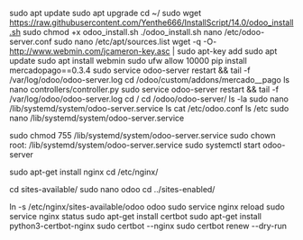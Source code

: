 sudo apt update
sudo apt upgrade
cd ~/
sudo wget https://raw.githubusercontent.com/Yenthe666/InstallScript/14.0/odoo_install.sh
sudo chmod +x odoo_install.sh
./odoo_install.sh
nano /etc/odoo-server.conf
sudo nano /etc/apt/sources.list
wget -q -O- http://www.webmin.com/jcameron-key.asc | sudo apt-key add
sudo apt update
sudo apt install webmin
sudo ufw allow 10000
pip install mercadopago==0.3.4
sudo service odoo-server restart && tail -f /var/log/odoo/odoo-server.log
cd /odoo/custom/addons/mercado__pago
ls
nano controllers/controller.py
sudo service odoo-server restart && tail -f /var/log/odoo/odoo-server.log
cd /
cd /odoo/odoo-server/
ls -la
sudo nano /lib/systemd/system/odoo-server.service
ls
cat /etc/odoo.conf
ls /etc
sudo nano /lib/systemd/system/odoo-server.service

sudo chmod 755 /lib/systemd/system/odoo-server.service
sudo chown root: /lib/systemd/system/odoo-server.service
sudo systemctl start odoo-server

sudo apt-get install nginx
cd /etc/nginx/

cd sites-available/
sudo nano odoo
cd ../sites-enabled/

ln -s /etc/nginx/sites-available/odoo odoo
sudo service nginx reload
sudo service nginx status
sudo apt-get install certbot
sudo apt-get install python3-certbot-nginx
sudo certbot --nginx
sudo certbot renew --dry-run

